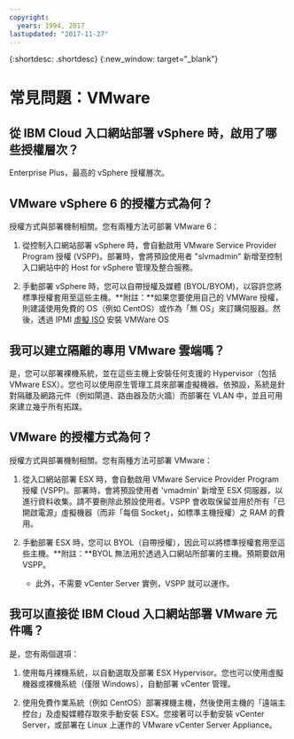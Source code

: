```yaml
---
copyright:
  years: 1994, 2017
lastupdated: "2017-11-27"
---
```


{:shortdesc: .shortdesc}
{:new_window: target="_blank"}

# 常見問題：VMware 

## 從 IBM Cloud 入口網站部署 vSphere 時，啟用了哪些授權層次？

Enterprise Plus，最高的 vSphere 授權層次。

## VMware vSphere 6 的授權方式為何？

授權方式與部署機制相關。您有兩種方法可部署 VMware 6：

1. 從控制入口網站部署 vSphere 時，會自動啟用 VMware Service Provider Program 授權 (VSPP)。部署時，會將預設使用者 "slvmadmin" 新增至控制入口網站中的 Host for vSphere 管理及整合服務。

2. 手動部署 vSphere 時，您可以自帶授權及媒體 (BYOL/BYOM)，以容許您將標準授權套用至這些主機。**附註：**如果您要使用自己的 VMWare 授權，則建議使用免費的 OS（例如 CentOS）或作為「無 OS」來訂購伺服器。然後，透過 IPMI [虛擬 ISO](../bare_metal/mount-iso-bare-metal-server.html) 安裝 VMWare OS

## 我可以建立隔離的專用 VMware 雲端嗎？

是，您可以部署裸機系統，並在這些主機上安裝任何支援的 Hypervisor（包括 VMware ESX）。您也可以使用原生管理工具來部署虛擬機器。依預設，系統是針對隔離及網路元件（例如閘道、路由器及防火牆）而部署在 VLAN 中，並且可用來建立幾乎所有拓蹼。

## VMware 的授權方式為何？

授權方式與部署機制相關。您有兩種方法可部署 VMware：

1. 從入口網站部署 ESX 時，會自動啟用 VMware Service Provider Program 授權 (VSPP)。部署時，會將預設使用者 'vmadmin' 新增至 ESX 伺服器，以進行資料收集。請不要刪除此預設使用者。VSPP 會收取保留並用於所有「已開啟電源」虛擬機器（而非「每個 Socket」，如標準主機授權）之 RAM 的費用。

2. 手動部署 ESX 時，您可以 BYOL（自帶授權），因此可以將標準授權套用至這些主機。**附註：**BYOL 無法用於透過入口網站所部署的主機。預期要啟用 VSPP。

    * 此外，不需要 vCenter Server 實例，VSPP 就可以運作。

<!--## How do I download VMware add-ons?-->
<!--To download VMware software add-ons, you need to connect to the VPN (SSL or PPTP). The VMware add-ons can then be downloaded from either of the following locations:
http://downloads.service.softlayer.com
or http://downloads.service.usgov.softlayer.com if you're on the Federal network.
All add-ons must be installed and managed through vCenter on your device that is using these license keys. Canceling a device that this software is installed on does not cancel the software license. The license must be canceled from the customer portal on the VMware Licenses page to avoid recurring fees. For more information, see the terms of service. -->

## 我可以直接從 IBM Cloud 入口網站部署 VMware 元件嗎？

是，您有兩個選項：

1. 使用每月裸機系統，以自動選取及部署 ESX Hypervisor<!-- (Figure 2)-->。您也可以使用虛擬機器或裸機系統（僅限 Windows），自動部署 vCenter 管理。

2. 使用免費作業系統（例如 CentOS）部署裸機主機，然後使用主機的「遠端主控台」及虛擬媒體存取來手動安裝 ESX。您接著可以手動安裝 vCenter Server，或部署在 Linux 上運作的 VMware vCenter Server Appliance。

